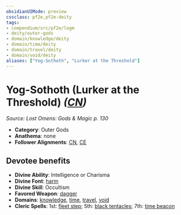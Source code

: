 ```yaml
---
obsidianUIMode: preview
cssclass: pf2e,pf2e-deity
tags:
- compendium/src/pf2e/logm
- deity/outer-gods
- domain/knowledge/deity
- domain/time/deity
- domain/travel/deity
- domain/void/deity
aliases: ["Yog-Sothoth", "Lurker at the Threshold"]
---
```

# Yog-Sothoth (Lurker at the Threshold) *([CN](../../../Rules/traits/chaotic-neutral-b1.md))*  
*Source: Lost Omens: Gods & Magic p. 130*  

- **Category**: Outer Gods
- **Anathema**: none
- **Follower Alignments**: [CN](../../../Rules/traits/chaotic-neutral-b1.md), [CE](../../../Rules/traits/chaotic-evil-b1.md)

## Devotee benefits

- **Divine Ability**: Intelligence or Charisma
- **Divine Font**: [harm](../../spells/harm.md)
- **Divine Skill**: Occultism
- **Favored Weapon**: [dagger](../../equipment/items/dagger.md)
- **Domains**: [knowledge](../domains.md#Knowledge), [time](../domains.md#Time), [travel](../domains.md#Travel), [void](../domains.md#Void)
- **Cleric Spells**: 1st: [fleet step](../../spells/fleet-step.md); 5th: [black tentacles](../../spells/black-tentacles.md); 7th: [time beacon](../../spells/time-beacon-logm.md)